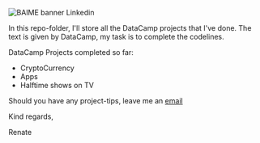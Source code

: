 ![BAIME banner Linkedin](https://user-images.githubusercontent.com/47600826/73174265-9c3c5e80-4107-11ea-858b-c2c9f5304729.png)

In this repo-folder, I'll store all the DataCamp projects that I've done. The text is given by DataCamp, my task is to complete the codelines. 

DataCamp Projects completed so far:
- CryptoCurrency
- Apps 
- Halftime shows on TV

Should you have any project-tips, leave me an [email](renate@baime.nl)

Kind regards,

Renate
